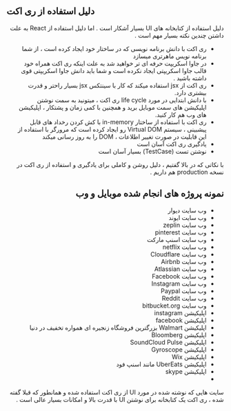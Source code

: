 ## دلیل استفاده از ری اکت

<div dir="rtl" align="right">

دلیل استفاده از کتابخانه های UI بسیار آشکار است . اما دلیل استفاده از React  به علت داشتن چندین نکته بسیار مهم است . 

- ری اکت با دانش برنامه نویسی که در ساختار خود ایجاد کرده است ، از شما برنامه نویس ماهرتری میسازد
- در جاوا اسکریپت حرفه ای تر خواهید شد به علت اینکه ری اکت همراه خود قالب جاوا اسکریپتی ایجاد نکرده است و شما باید دانش جاوا اسکریپتی قوی داشته باشید .
- ری اکت از jsx  استفاده میکند که کار با سینتکس jsx  بسیار راحتر و قدرت بیشتری دارد.
- با دانش ابتدایی در مورد life cycle ری اکت ، میتونید به سمت نوشتن اپلیکیشن های سمت موبایل برید و همچنین با کمی زمان و پشتکار ، اپلیکیشن های وب هم کار کنید.
- ری اکت با استفاده از ساختار in-memory با کش کردن رخداد های قابل پیشبینی ، سیستم Virtual DOM  رو ایجاد کرده است که مرورگر با استفاده از این قابلیت در صورت تغییر اطلاعات ، DOM  را به روز رسانی میکند 
- یادگیری ری اکت آسان است
-  نوشتن تست (TestCase) بسیار آسان است 

با نکاتی که در بالا گفتیم ، دلیل روشن و کاملی برای یادگیری و استفاده از ری اکت در نسخه production  هم داریم . 

## نمونه پروژه های انجام شده موبایل و وب

- وب سایت دیوار
- وب سایت ایوند
- وب سایت zeplin
- وب سایت pinterest
- وب سایت اسنپ مارکت
- وب سایت netflix
- وب سایت Cloudflare
- وب سایت Airbnb
- وب سایت Atlassian
- وب سایت Facebook
- وب سایت Instagram
- وب سایت Paypal
- وب سایت Reddit
- وب سایت bitbucket.org
- اپلیکیشن instagram
- اپلیکیشن facebook
- اپلیکیشن Walmart بزرگترین فروشگاه زنجیره ای همواره تخفیف در دنیا
- اپلیکیشن Bloomberg
- اپلیکیشن SoundCloud Pulse
- اپلیکیشن Gyroscope
- اپلیکیشن Wix
- اپلیکیشن UberEats مانند اسنپ فود
- اپلیکیشن skype
- 

سایت هایی که نوشته شده در مورد UI از ری اکت استفاده شده و همانطور که قبلا گفته شده ، ری اکت یک کتابخانه برای نوشتن UI با قدرت بالا و امکانات بسیار عالی است .

</div>